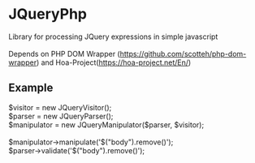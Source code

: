 <h1>JQueryPhp</h1>

Library for processing JQuery expressions in simple javascript
<br>
<br>
Depends on PHP DOM Wrapper (https://github.com/scotteh/php-dom-wrapper) and Hoa-Project(https://hoa-project.net/En/)

<h2>Example</h2>
$visitor = new JQueryVisitor();<br>
$parser = new JQueryParser();<br>
$manipulator = new JQueryManipulator($parser, $visitor);
<br>
<br>
$manipulator->manipulate('$("body").remove()');
<br>
$parser->validate('$("body").remove()');
